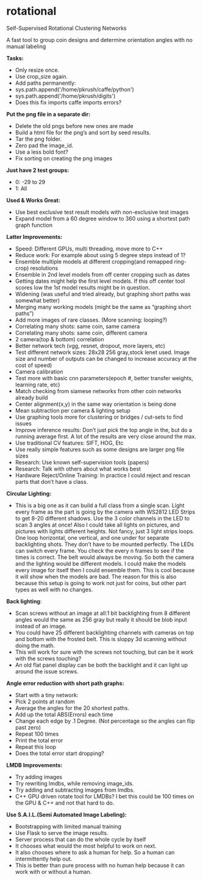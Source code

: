 # rotational
Self-Supervised Rotational Clustering Networks

A fast tool to group coin designs and determine orientation angles with no manual labeling

**Tasks:**
* Only resize once.
* Use crop_size again.
* Add paths permanently:
* sys.path.append('/home/pkrush/caffe/python')
* sys.path.append('/home/pkrush/digits')
* Does this fix imports caffe imports errors?


**Put the png file in a separate dir:**
* Delete the old pngs before new ones are made
* Build a html file for the png’s and sort by seed results.
* Tar the png folder.
* Zero pad the image_id.
* Use a less bold font?
* Fix sorting on creating the png images

**Just have 2 test groups:**
* 0:  -29 to 29
* 1: All




**Used & Works Great:**
* Use best exclusive test result models with non-exclusive test images
* Expand model from a 60 degree window to 360 using a shortest path graph function

**Latter Improvements:**
* Speed: Different GPUs, multi threading, move more to C++
* Reduce work: For example about using 5 degree steps instead of 1?
* Ensemble multiple models at different cropping(and remapped ring-crop) resolutions
* Ensemble in 2nd level models from off center cropping such as dates
* Getting dates might help the first level models. If this off center tool scores low the 1st model results might be in question.
* Widening (was useful and tried already, but graphing short paths was somewhat better)
* Merging many working models (might be the same as “graphing short paths”)
* Add more images of rare classes. (More scanning: looping?)
* Correlating many shots: same coin, same camera
* Correlating many shots: same coin, different camera
* 2 camera(top & bottom) correlation
* Better network tech (vgg, resnet, dropout, more layers, etc)
* Test different network sizes: 28x28 256 gray,stock lenet used. Image size and number of outputs can be changed to increase accuracy at the cost of speed)
* Camera calibration
* Test more with basic cnn parameters(epoch #, better transfer weights, learning rate, etc)
* Match checking from siamese networks from other coin networks already build
* Center alignment(x,y) in the same way orientation is being done
* Mean subtraction per camera & lighting setup
* Use graphing tools more for clustering or bridges / cut-sets to find issues
* Improve inference results: Don’t just pick the top angle in the, but do a running average first. A lot of the results are very close around the max.
* Use traditional CV features: SIFT, HOG, Etc
* Use really simple features such as some designs are larger png file sizes
* Research: Use known self-supervision tools (papers)
* Research: Talk with others about what works best
* Hardware Reject/Online Training: In practice I could reject and rescan parts that don’t have a class.

**Circular Lighting:**
* This is a big one as it can build a full class from a single scan. Light every frame as the part is going by the camera with WS2812 LED Strips to get 8-20 different shadows. Use the 3 color channels in the LED to scan 3 angles at once! Also I could take all lights on pictures, and pictures with lights different heights. Not fancy, just 3 light strips loops. One loop horizontal, one vertical, and one under for separate backlighting shots. They don’t have to be mounted perfectly. The LEDs can switch every frame. You check the every n frames to see if the times is correct. The belt would always be moving. So both the camera and the lighting would be different models. I could make the models every image for itself then I could ensemble them. This is cool because it will show when the models are bad. The reason for this is also because this setup is going to work not just for coins, but other part types as well with no changes.

**Back lighting**:
* Scan screws without an image at all:1 bit backlighting from 8 different angles would the same as 256 gray but really it should be blob input instead of an image. 
* You could have 25 different backlighting channels with cameras on top and bottom with the frosted belt. This is sloppy 3d scanning without doing the math. 
* This will work for sure with the screws not touching, but can be it work with the screws touching?
* An old flat panel display can be both the backlight and it can light up around the issue screws.

**Angle error reduction with short path graphs:**
* Start with a tiny network:
* Pick 2 points at random
* Average the angles for the 20 shortest paths.
* Add up the total ABS(Errors) each time
* Change each edge by .1 Degree. (Not percentage so the angles can flip past zero)
* Repeat 100 times
* Print the total error
* Repeat this loop
* Does the total error start dropping?

**LMDB Improvements:**
* Try adding images
* Try rewriting lmdbs, while removing image_ids.
* Try adding and subtracting images from lmdbs.
* C++ GPU driven rotate tool for LMDBs? I bet this could be 100 times on the GPU & C++ and not that hard to do.

**Use S.A.I.L.(Semi Automated Image Labeling):**
* Bootstrapping with limited manual training
* Use Flask to serve the image results.
* Server process that can do the whole cycle by itself
* It chooses what would the most helpful to work on next.
* It also chooses where to ask a human for help. So a human can intermittently help out.
* This is better than pure process with no human help because it can work with or without a human.


